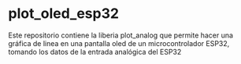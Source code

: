 # plot_oled_esp32
Este repositorio contiene la liberia plot_analog que permite hacer una gráfica de linea en una pantalla oled de un microcontrolador ESP32, tomando los datos de la  entrada analógica del ESP32
